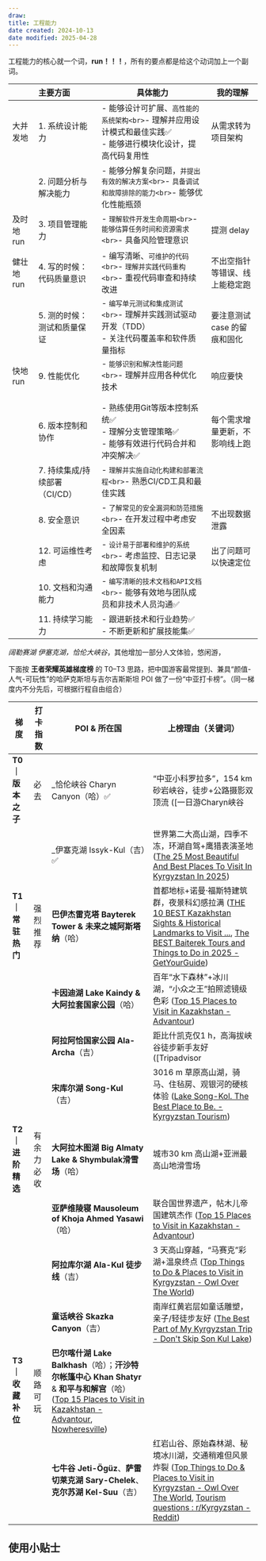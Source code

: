 ```yaml
---
draw:
title: 工程能力
date created: 2024-10-13
date modified: 2025-04-28
---
```


工程能力的核心就一个词，**run！！！**，所有的要点都是给这个动词加上一个副词。

|         | 主要方面                | 具体能力                                                           | 我的理解              |
|:------ |:------------------ | -------------------------------------------------------------- | ----------------- |
| 大并发地    | 1. 系统设计能力           | - 能够设计可扩展、`高性能的系统架构<br>`- 理解并应用设计模式和最佳实践✅<br>- 能够进行模块化设计，提高代码复用性 | 从需求转为项目架构         |
|         | 2. 问题分析与解决能力        | - 能够分解复杂问题，`并提出有效的解决方案<br>`- `具备调试和故障排除的能力<br>`- 能够优化性能瓶颈          |                   |
| 及时地run  | 3. 项目管理能力           | - `理解软件开发生命周期<br>`- `能够估算任务时间和资源需求<br>`- 具备风险管理意识                  | 提测 delay          |
| 健壮地 run | 4. 写的时候：代码质量意识      | - 编写清晰、`可维护的代码<br>`- `理解并实践代码重构<br>`- 重视代码审查和持续改进                  | 不出空指针等错误、线上能稳定跑   |
|         | 5. 测的时候：测试和质量保证     | - `编写单元测试和集成测试<br>`- 理解并实践测试驱动开发（TDD）<br>- 关注代码覆盖率和软件质量指标        | 要注意测试 case 的留痕和固化 |
| 快地 run  | 9. 性能优化             | - `能够识别和解决性能问题<br>`- 理解并应用各种优化技术                                 | 响应要快              |
|         |                     |                                                                |                   |
|         |                     |                                                                |                   |
|         | 6. 版本控制和协作          | - 熟练使用Git等版本控制系统✅<br>- 理解分支管理策略✅<br>- 能够有效进行代码合并和冲突解决✅         | 每个需求增量更新，不影响线上跑   |
|         | 7. 持续集成/持续部署（CI/CD）| - `理解并实施自动化构建和部署流程<br>`- 熟悉CI/CD工具和最佳实践                          |                   |
|         | 8. 安全意识             | - `了解常见的安全漏洞和防范措施<br>`- 在开发过程中考虑安全因素                             | 不出现数据泄露           |
|         | 12. 可运维性考虑          | - `设计易于部署和维护的系统<br>`- 考虑监控、日志记录和故障恢复机制                           | 出了问题可以快速定位        |
|         | 10. 文档和沟通能力         | - `编写清晰的技术文档和API文档<br>`- 能够有效地与团队成员和非技术人员沟通✅                     |                   |
|         | 11. 持续学习能力          | - 跟进新技术和行业趋势✅<br>- 不断更新和扩展技能集✅                                 |                   |

_阔勒赛湖 伊塞克湖，恰伦大峡谷_，其他增加一部分人文体验，悠闲游，

下面按 **王者荣耀英雄梯度榜** 的 T0–T3 思路，把中国游客最常提到、兼具“颜值-人气-可玩性”的哈萨克斯坦与吉尔吉斯斯坦 POI 做了一份“中亚打卡榜”。（同一梯度内不分先后，可根据行程自由组合）

| 梯度          | 打卡指数  | POI & 所在国                                                                                                                                                                                                                                                                                                                   | 上榜理由（关键词）|
| ----------- | ----- | --------------------------------------------------------------------------------------------------------------------------------------------------------------------------------------------------------------------------------------------------------------------------------------------------------------------------- | ----------------------------------------------------------------------------------------------------------------------------------------------------------------------------------------------------------------------------------------------------------------------------------------------------------------------------------------------------- |
| **T0｜版本之子** | 必去    | _恰伦峡谷 Charyn Canyon（哈）✅                                                                                                                                                                                                                                                                                                    | “中亚小科罗拉多”，154 km 砂岩峡谷，徒步+公路摄影双顶流 ([一日游Charyn峡谷                                                                                                                                                                                                                                                                                                        |
|             |       | _伊塞克湖 Issyk-Kul（吉）✅                                                                                                                                                                                                                                                                                                         | 世界第二大高山湖，四季不冻，环湖自驾+鹰猎表演圣地 ([The 25 Most Beautiful And Best Places To Visit In Kyrgyzstan In 2025](https://www.journalofnomads.com/places-to-visit-in-kyrgyzstan/?utm_source=chatgpt.com))                                                                                                                                                             |
| **T1｜常驻热门** | 强烈推荐  | **巴伊杰雷克塔 Bayterek Tower & 未来之城阿斯塔纳**（哈）| 首都地标+诺曼·福斯特建筑群，夜景科幻感拉满 ([THE 10 BEST Kazakhstan Sights & Historical Landmarks to Visit ...](https://www.tripadvisor.com/Attractions-g293943-Activities-c47-Kazakhstan.html?utm_source=chatgpt.com), [The BEST Baiterek Tours and Things to Do in 2025 - GetYourGuide](https://www.getyourguide.com/en-au/baiterek-l211541/?utm_source=chatgpt.com))   |
|             |       | **卡因迪湖 Lake Kaindy & 大阿拉套国家公园**（哈）| 百年“水下森林”+冰川湖，“小众之王”拍照滤镜级色彩 ([Top 15 Places to Visit in Kazakhstan - Advantour](https://www.advantour.com/kazakhstan/places-to-visit.htm?utm_source=chatgpt.com))                                                                                                                                                                                      |
|             |       | **阿拉阿恰国家公园 Ala-Archa**（吉）| 距比什凯克仅1 h，高海拔峡谷徒步新手友好 ([Tripadvisor                                                                                                                                                                                                                                                                                                                   |
|             |       | **宋库尔湖 Song-Kul**（吉）| 3016 m 草原高山湖，骑马、住毡房、观银河的硬核体验 ([Lake Song-Kol. The Best Place to Be. - Kyrgyzstan Tourism](https://kyrgyzstan-tourism.com/en/sights/lake-song-kol/?utm_source=chatgpt.com))                                                                                                                                                                            |
| **T2｜进阶精选** | 有余力必收 | **大阿拉木图湖 Big Almaty Lake & Shymbulak滑雪场**（哈）| 城市30 km 高山湖+亚洲最高山地滑雪场                                                                                                                                                                                                                                                                                                                                 |
|             |       | **亚萨维陵寝 Mausoleum of Khoja Ahmed Yasawi**（哈）| 联合国世界遗产，帖木儿帝国建筑杰作 ([Top 15 Places to Visit in Kazakhstan - Advantour](https://www.advantour.com/kazakhstan/places-to-visit.htm?utm_source=chatgpt.com))                                                                                                                                                                                               |
|             |       | **阿拉库尔湖 Ala-Kul 徒步线**（吉）| 3 天高山穿越，“马赛克”彩湖+温泉终点 ([Top Things to Do & Places to Visit in Kyrgyzstan - Owl Over The World](https://owlovertheworld.com/top-things-to-do-places-to-visit-in-kyrgyzstan/?utm_source=chatgpt.com))                                                                                                                                                    |
|             |       | **童话峡谷 Skazka Canyon**（吉）| 南岸红黄岩层如童话雕塑，亲子/轻徒步友好 ([The Best Part of My Kyrgyzstan Trip - Don't Skip Son Kul Lake](https://thedetoureffect.com/blog/things-to-do-kyrgyzstan-son-kul/?utm_source=chatgpt.com))                                                                                                                                                                      |
| **T3｜收藏补位** | 顺路可玩  | **巴尔喀什湖 Lake Balkhash**（哈）；**汗沙特尔帐篷中心 Khan Shatyr** & **和平与和解宫**（哈）([Top 15 Places to Visit in Kazakhstan - Advantour](https://www.advantour.com/kazakhstan/places-to-visit.htm?utm_source=chatgpt.com), [Nowheresville](https://www.newyorker.com/magazine/2011/04/18/nowheresville-keith-gessen?utm_source=chatgpt.com)) |                                                                                                                                                                                                                                                                                                                                                       |
|             |       | **七牛谷 Jeti-Ögüz**、**萨雷切莱克湖 Sary-Chelek**、**克尔苏湖 Kel-Suu**（吉）| 红岩山谷、原始森林湖、秘境冰川湖，交通稍难但风景炸裂 ([Top Things to Do & Places to Visit in Kyrgyzstan - Owl Over The World](https://owlovertheworld.com/top-things-to-do-places-to-visit-in-kyrgyzstan/?utm_source=chatgpt.com), [Tourism questions : r/Kyrgyzstan - Reddit](https://www.reddit.com/r/Kyrgyzstan/comments/199xep9/tourism_questions/?utm_source=chatgpt.com)) |

## 使用小贴士
